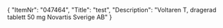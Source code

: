 {
  "ItemNr": "047464",
  "Title": "test",
  "Description": "Voltaren T, dragerad tablett 50 mg Novartis Sverige AB"
}